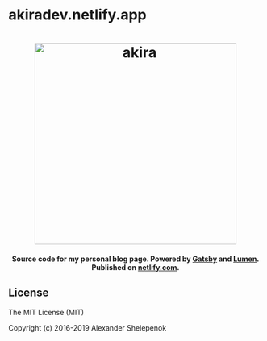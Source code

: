 # akiradev.netlify.app

<h1 align="center">
    <img alt="akira" title="akira" src="https://i.imgur.com/0lTHk7w.png" width="400"> </br>
</h1>

<h4 align="center">
  Source code for my personal blog page. Powered by <a href="https://github.com/gatsbyjs/gatsby" target="_blank">Gatsby</a> and <a href="https://github.com/alxshelepenok/gatsby-starter-lumen" target="_blank">Lumen</a>. Published on <a href="https://www.netlify.com/" target="_blank">netlify.com</a>.
</h4>

## License
The MIT License (MIT)

Copyright (c) 2016-2019 Alexander Shelepenok
